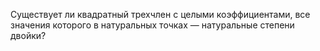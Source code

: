 Существует ли квадратный трехчлен с целыми коэффициентами, все значения 
которого в натуральных точках — натуральные степени двойки?